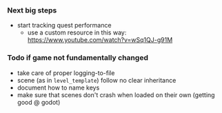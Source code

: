 ### Next big steps

- start tracking quest performance
	- use a custom resource in this way: https://www.youtube.com/watch?v=wSq1QJ-g91M

### Todo if game not fundamentally changed

- take care of proper logging-to-file
- scene (as in `level_template`) follow no clear inheritance
- document how to name keys
- make sure that scenes don't crash when loaded on their own (getting good @ godot)
